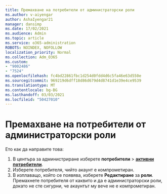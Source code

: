 ```yaml
---
title: Премахване на потребители от администраторски роли
ms.author: v-aiyengar
author: AshaIyengar21
manager: dansimp
ms.date: 17/02/2021
ms.audience: Admin
ms.topic: article
ms.service: o365-administration
ROBOTS: NOINDEX, NOFOLLOW
localization_priority: Normal
ms.collection: Adm_O365
ms.custom:
- "9002486"
- "7524"
ms.openlocfilehash: fc4bd22861fbc1d254d0fdd4d6c5fa46e63d550e
ms.sourcegitcommit: 969219d6dff18d86d679d4d8741d1e39e4ce9539
ms.translationtype: MT
ms.contentlocale: bg-BG
ms.lasthandoff: 03/03/2021
ms.locfileid: "50427010"
---
```

# <a name="remove-the-users-from-the-admin-roles"></a>Премахване на потребители от администраторски роли

Ето как да направите това:

1. В центъра за администриране изберете **потребители**  >  [**активни потребители**](https://go.microsoft.com/fwlink/p/?linkid=834822).
1. Изберете потребителя, чийто акаунт е компрометиран.
1. В изплаващо, който се появява, изберете **Редактиране** за **роли**. Премахнете потребителя от каквито и да е администраторски роли, докато не сте сигурни, че акаунтът му вече не е компрометиран.

